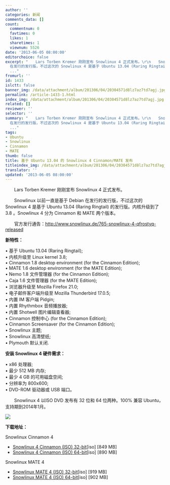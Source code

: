```yaml
---
author: ''
categories: 新闻
comments_data: []
count:
  commentnum: 0
  favtimes: 0
  likes: 1
  sharetimes: 1
  viewnum: 5526
date: '2013-06-05 08:00:00'
editorchoice: false
excerpt: "　　Lars Torben Kremer 刚刚宣布 Snowlinux 4 正式发布。\r\n　　Snowlinux 以前一直是基于 Debian
  在发行的发行版，不过这次的 Snowlinux 4 是基于 Ubuntu 13.04 (Raring Ringtail) 的发行版。内核升级到了 3.8 。Sno
  ..."
fromurl: ''
id: 1433
islctt: false
banner_img: /data/attachment/album/201306/04/20304571d8lz7az7td7agj.jpg
permalink: /article-1433-1.html
index_img: /data/attachment/album/201306/04/20304571d8lz7az7td7agj.jpg
related: []
reviewer: ''
selector: ''
summary: "　　Lars Torben Kremer 刚刚宣布 Snowlinux 4 正式发布。\r\n　　Snowlinux 以前一直是基于 Debian
  在发行的发行版，不过这次的 Snowlinux 4 是基于 Ubuntu 13.04 (Raring Ringtail) 的发行版。内核升级到了 3.8 。Sno
  ..."
tags:
- Ubuntu
- Snowlinux
- Cinnamon
- MATE
thumb: false
title: 基于 Ubuntu 13.04 的 Snowlinux 4 Cinnamon/MATE 发布
titleindex_img: /data/attachment/album/201306/04/20304571d8lz7az7td7agj.jpg
translator: ''
updated: '2013-06-05 08:00:00'
---
```


　　Lars Torben Kremer 刚刚宣布 Snowlinux 4 正式发布。


　　Snowlinux 以前一直是基于 Debian 在发行的发行版，不过这次的 Snowlinux 4 是基于 Ubuntu 13.04 (Raring Ringtail) 的发行版。内核升级到了 3.8 。Snowlinux 4 分为 Cinnamon 和 MATE 两个版本。


　　官方发行通告：<http://www.snowlinux.de/765-snowlinux-4-qfrostyq-released>


**新特性：**


• 基于 Ubuntu 13.04 (Raring Ringtail);  
• 内核升级至 Linux kernel 3.8;  
• Cinnamon 1.8 desktop environment (for the Cinnamon Edition);  
• MATE 1.6 desktop environment (for the MATE Edition);  
• Nemo 1.8 文件管理器 (for the Cinnamon Edition);  
• Caja 1.6 文件管理器 (for the MATE Edition);  
• 浏览器升级至 Mozilla Firefox 21.0;  
• 电子邮件客户端升级至 Mozilla Thunderbird 17.0.5;  
• 内置 IM 客户端 Pidgin;  
• 内置 Rhythmbox 音频播放器;  
• 内置 Shotwell 图片编辑查看器;  
• Cinnamon 控制中心 (for the Cinnamon Edition);  
• Cinnamon Screensaver (for the Cinnamon Edition);  
• Snowlinux 主题;  
• Snowlinux 高清壁纸;  
• Plymouth 默认关闭.


**安装 Snowlinux 4 硬件需求：**


• x86 处理器;  
• 最少 512 MB 内存;  
• 最少 4 GB 的可用磁盘空间;  
• 分辨率为 800x600;  
• DVD-ROM 驱动器或 USB 端口。


　　Snowlinux 4 以ISO DVD 发布有 32 位和 64 位两种。100% 兼容 Ubuntu，支持期到2014年1月。


![](/data/attachment/album/201306/04/20304571d8lz7az7td7agj.jpg)


**下载地址：**


Snowlinux Cinnamon 4


* [Snowlinux 4 Cinnamon (ISO) 32-bit](http://cdimage2.snowlinux.de/releases/stable/4-frosty/snowlinux-4-cinnamon-i386.iso)[iso] [849 MB]
* [Snowlinux 4 Cinnamon (ISO) 64-bit](http://cdimage2.snowlinux.de/releases/stable/4-frosty/snowlinux-4-cinnamon-amd64.iso)[iso] [890 MB]


Snowlinux MATE 4


* [Snowlinux MATE 4 (ISO) 32-bit](http://cdimage2.snowlinux.de/releases/stable/4-frosty/snowlinux-4-frosty-i386.iso)[iso] [919 MB]
* [Snowlinux MATE 4 (ISO) 64-bit](http://cdimage2.snowlinux.de/releases/stable/4-frosty/snowlinux-4-frosty-amd64.iso)[iso] [902 MB]